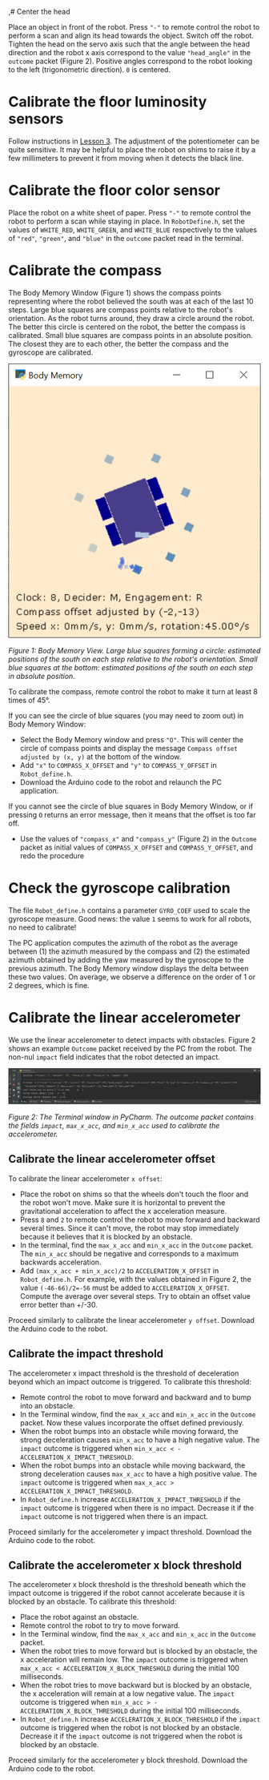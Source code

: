 ,# Center the head

Place an object in front of the robot. Press `"-"` to remote control the robot to perform a scan and align its head towards the object.
Switch off the robot.
Tighten the head on the servo axis such that the angle between the head direction and the robot x axis correspond to the value `"head_angle"` in the `outcome` packet (Figure 2). Positive angles correspond to the robot looking to the left (trigonometric direction). `0` is centered. 

# Calibrate the floor luminosity sensors

Follow instructions in [Lesson 3](https://osoyoo.com/2022/07/05/v2-metal-chassis-mecanum-wheel-robotic-for-arduino-mega2560-lesson3-5-point-line-tracking/). The adjustment of the potentiometer can be quite sensitive. It may be helpful to place the robot on shims to raise it by a few millimeters to prevent it from moving when it detects the black line.

# Calibrate the floor color sensor

Place the robot on a white sheet of paper. 
Press `"-"` to remote control the robot to perform a scan while staying in place. 
In `RobotDefine.h`, set the values of `WHITE_RED`, `WHITE_GREEN`, and `WHITE_BLUE` respectively to the values of `"red"`, `"green"`, and `"blue"` in the `outcome` packet read in the terminal.

# Calibrate the compass

The Body Memory Window (Figure 1) shows the compass points representing where the robot believed the south was at each of the last 10 steps. 
Large blue squares are compass points relative to the robot's orientation. 
As the robot turns around, they draw a circle around the robot. The better this circle is centered on the robot, the better the compass is calibrated. 
Small blue squares are compass points in an absolute position. The closest they are to each other, the better the compass and the gyroscope are calibrated.

![image](assets/bodymemoryview.png)

_Figure 1: Body Memory View. Large blue squares forming a circle: estimated positions of the south on each step relative to the robot's orientation. Small blue squares at the bottom: estimated positions of the south on each step in absolute position._

To calibrate the compass, remote control the robot to make it turn at least 8 times of 45°.

If you can see the circle of blue squares (you may need to zoom out) in Body Memory Window: 
* Select the Body Memory window and press `"O"`. This will center the circle of compass points and display the message `Compass offset adjusted by (x, y)` at the bottom of the window.  
* Add `"x"` to `COMPASS_X_OFFSET` and `"y"` to `COMPASS_Y_OFFSET` in `Robot_define.h`.
* Download the Arduino code to the robot and relaunch the PC application.

If you cannot see the circle of blue squares in Body Memory Window, or if pressing `O` returns an error message, then it means that the offset is too far off.
* Use the values of `"compass_x"` and `"compass_y"` (Figure 2) in the `Outcome` packet as initial values of `COMPASS_X_OFFSET` and `COMPASS_Y_OFFSET`, and redo the procedure

# Check the gyroscope calibration

The file `Robot_define.h` contains a parameter `GYRO_COEF` used to scale the gyroscope measure. 
Good news: the value `1` seems to work for all robots, no need to calibrate!

The PC application computes the azimuth of the robot as the average between (1) the azimuth measured by the compass and (2) the estimated azimuth obtained by adding the yaw measured by the gyroscope to the previous azimuth. 
The Body Memory window displays the delta between these two values. 
On average, we observe a difference on the order of 1 or 2 degrees, which is fine.  

# Calibrate the linear accelerometer

We use the linear accelerometer to detect impacts with obstacles. 
Figure 2 shows an example `Outcome` packet received by the PC from the robot. 
The non-nul `impact` field indicates that the robot detected an impact.

![image](assets/terminalwindow.png)

_Figure 2: The Terminal window in PyCharm. The outcome packet contains the fields `impact`, `max_x_acc`, and `min_x_acc` used to calibrate the accelerometer._

## Calibrate the linear accelerometer offset

To calibrate the linear accelerometer `x offset`:
* Place the robot on shims so that the wheels don't touch the floor and the robot won't move. Make sure it is horizontal to prevent the gravitational acceleration to affect the x acceleration measure.
* Press `8` and `2` to remote control the robot to move forward and backward several times. Since it can't move, the robot may stop immediately because it believes that it is blocked by an obstacle. 
* In the terminal, find the `max_x_acc` and `min_x_acc` in the `Outcome` packet. 
The `min_x_acc` should be negative and corresponds to a maximum backwards acceleration. 
* Add `(max_x_acc + min_x_acc)/2` to `ACCELERATION_X_OFFSET` in `Robot_define.h`. 
For example, with the values obtained in Figure 2, the value `(-46-66)/2=-56` must be added to `ACCELERATION_X_OFFSET`.
Compute the average over several steps. 
Try to obtain an offset value error better than +/-30.

Proceed similarly to calibrate the linear accelerometer `y offset`. 
Download the Arduino code to the robot.

## Calibrate the impact threshold

The accelerometer x impact threshold is the threshold of deceleration beyond which an impact outcome is triggered. 
To calibrate this threshold:
* Remote control the robot to move forward and backward and to bump into an obstacle.
* In the Terminal window, find the `max_x_acc` and `min_x_acc` in the `Outcome` packet. 
Now these values incorporate the offset defined previously.
* When the robot bumps into an obstacle while moving forward, the strong deceleration causes `min_x_acc` to have a high negative value. 
The `impact` outcome is triggered when `min_x_acc < -ACCELERATION_X_IMPACT_THRESHOLD`.
* When the robot bumps into an obstacle while moving backward, the strong deceleration causes `max_x_acc` to have a high positive value. 
The `impact` outcome is triggered when `max_x_acc > ACCELERATION_X_IMPACT_THRESHOLD`.
* In `Robot_define.h` increase `ACCELERATION_X_IMPACT_THRESHOLD` if the `impact` outcome is triggered when there is no impact. Decrease it if the `impact` outcome is not triggered when there is an impact.

Proceed similarly for the accelerometer y impact threshold.
Download the Arduino code to the robot.

## Calibrate the accelerometer x block threshold

The accelerometer x block threshold is the threshold beneath which the impact outcome is triggered if the robot cannot accelerate because it is blocked by an obstacle. To calibrate this threshold:
* Place the robot against an obstacle.
* Remote control the robot to try to move forward.
* In the Terminal window, find the `max_x_acc` and `min_x_acc` in the `Outcome` packet. 
* When the robot tries to move forward but is blocked by an obstacle, the x acceleration will remain low. 
The `impact` outcome is triggered when `max_x_acc < ACCELERATION_X_BLOCK_THRESHOLD` during the initial 100 milliseconds.
* When the robot tries to move backward but is blocked by an obstacle, the x acceleration will remain at a low negative value. 
The `impact` outcome is triggered when `min_x_acc > -ACCELERATION_X_BLOCK_THRESHOLD` during the initial 100 milliseconds.
* In `Robot_define.h` increase `ACCELERATION_X_BLOCK_THRESHOLD` if the `impact` outcome is triggered when the robot is not blocked by an obstacle. Decrease it if the `impact` outcome is not triggered when the robot is blocked by an obstacle.

Proceed similarly for the accelerometer y block threshold.
Download the Arduino code to the robot.
